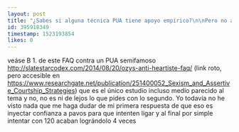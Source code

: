 ```yaml
---
layout: post
title: "¿Sabes si alguna técnica PUA tiene apoyo empírico?\n\nPero no apoyo empírico en plan \"estos consejos son consistentes con mis prejuicios evopysch y mira todos estos ejemplos de animales no humanos donde pasa algo que si lo retuerces bastante es totalmente lo mismo\" sino apoyo empírico en plan \"hicimos un RCT con doble ciego y los tipos que siguieron estos consejos PUA ligaron más en un bar que el grupo control\"."
id: 395918349
timestamp: 1523193854
likes: 0
---
```


 veáse B 1. de este FAQ contra un PUA semifamoso http://slatestarcodex.com/2014/08/20/ozys-anti-heartiste-faq/ (link roto, pero accesible en https://www.researchgate.net/publication/251400052_Sexism_and_Assertive_Courtship_Strategies) que es el único estudio incluso medio parecido al tema y no, no es ni de lejos lo que pides con lo segundo. Yo todavía no he visto nada que me haga dudar de mi primera respuesta de que eso es inyectar confianza a pavos para que intenten ligar y al final por simple intentar con 120 acaban lográndolo 4 veces